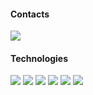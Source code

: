 #### Contacts
<div className="Contacts">
    <a id="Discord">
        <img src="https://img.shields.io/badge/dohwi%237777-black?logo=Discord" />
    </a>
</div>

#### Technologies
<div className="Technologies">
    <a id="JavaScript">
        <img src="https://img.shields.io/badge/JavaScript-black?logo=JavaScript" />
    </a>
    <a id="TypeScript">
        <img src="https://img.shields.io/badge/TypeScript-black?logo=TypeScript" />
    </a>
    <a id="Php">
        <img src="https://img.shields.io/badge/Php-black?logo=Php" />
    </a>
    <a id="Python">
        <img src="https://img.shields.io/badge/Python-black?logo=Python" />
    </a>
    <a id="HTML5">
        <img src="https://img.shields.io/badge/HTML5-black?logo=HTML5" />
    </a>
    <a id="CSS3">
        <img src="https://img.shields.io/badge/CSS3-black?logo=CSS3" />
    </a>
</div>
